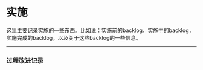 # 实施

这里主要记录实施的一些东西。比如说：实施前的backlog，实施中的backlog，实施完成的backlog。以及关于这些backlog的一些信息。

-----------------------------------------------

### 过程改进记录

